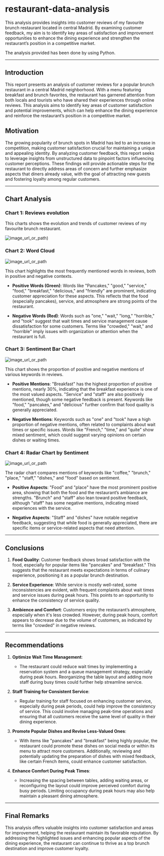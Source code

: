 # restaurant-data-analysis

This analysis provides insights into customer reviews of my favourite brunch restaurant located in central Madrid. By examining customer feedback, my aim is to identify key areas of satisfaction and improvement opportunities to enhance the dining experience and strengthen the restaurant’s position in a competitive market.

The analysis provided has been done by using Python.

---

## Introduction
This report presents an analysis of customer reviews for a popular brunch restaurant in a central Madrid neighborhood. With a menu featuring breakfast and brunch favorites, the restaurant has garnered attention from both locals and tourists who have shared their experiences through online reviews. This analysis aims to identify key areas of customer satisfaction and potential improvements, which can help enhance the dining experience and reinforce the restaurant’s position in a competitive market.

## Motivation
The growing popularity of brunch spots in Madrid has led to an increase in competition, making customer satisfaction crucial for maintaining a unique and appealing identity. By analyzing customer feedback, this report seeks to leverage insights from unstructured data to pinpoint factors influencing customer perceptions. These findings will provide actionable steps for the restaurant to directly address areas of concern and further emphasize aspects that diners already value, with the goal of attracting new guests and fostering loyalty among regular customers.

---


## Chart Analysis

### Chart 1: Reviews evolution

This charts shows the evolution and trends of customer reviews of my favourite brunch restaurant. 

![image_url_or_path](https://github.com/adrianrodriguez-io/sentiment-analysis-brunch-restaurant/blob/4721d507100ead85664281f0ca7be8bccadbf493/chrts/ld-reviewsevolution.png))


### Chart 2: Word Cloud

![image_url_or_path](https://github.com/adrianrodriguez-io/sentiment-analysis-brunch-restaurant/blob/4721d507100ead85664281f0ca7be8bccadbf493/chrts/ld-wordscloud.png)

This chart highlights the most frequently mentioned words in reviews, both in positive and negative contexts.

- **Positive Words (Green)**: Words like "Pancakes," "good," "service," "food," "breakfast," "delicious," and "friendly" are prominent, indicating customer appreciation for these aspects. This reflects that the food (especially pancakes), service, and atmosphere are strong points of the restaurant.
  
- **Negative Words (Red)**: Words such as "one," "wait," "long," "horrible," and "took" suggest that wait times and service management cause dissatisfaction for some customers. Terms like "crowded," "wait," and "horrible" imply issues with organization or attention when the restaurant is full.


### Chart 3: Sentiment Bar Chart

![image_url_or_path](https://github.com/adrianrodriguez-io/sentiment-analysis-brunch-restaurant/blob/4721d507100ead85664281f0ca7be8bccadbf493/chrts/ld-percmentions.png)

This chart shows the proportion of positive and negative mentions of various keywords in reviews.

- **Positive Mentions**: "Breakfast" has the highest proportion of positive mentions, nearly 30%, indicating that the breakfast experience is one of the most valued aspects. "Service" and "staff" are also positively mentioned, though some negative feedback is present. Keywords like "food," "pancakes," and "delicious" further confirm that food quality is generally appreciated.

- **Negative Mentions**: Keywords such as "one" and "took" have a high proportion of negative mentions, often related to complaints about wait times or specific issues. Words like "French," "time," and "quite" show mixed sentiment, which could suggest varying opinions on certain dishes or waiting times.


### Chart 4: Radar Chart by Sentiment

![image_url_or_path](https://github.com/adrianrodriguez-io/sentiment-analysis-brunch-restaurant/blob/4721d507100ead85664281f0ca7be8bccadbf493/chrts/ld-radar.png)

The radar chart compares mentions of keywords like "coffee," "brunch," "place," "staff," "dishes," and "food" based on sentiment.

- **Positive Aspects**: "Food" and "place" have the most prominent positive area, showing that both the food and the restaurant’s ambiance are strengths. "Brunch" and "staff" also lean toward positive feedback, although "staff" has some negative mentions, indicating mixed experiences with the service.
  
- **Negative Aspects**: "Staff" and "dishes" have notable negative feedback, suggesting that while food is generally appreciated, there are specific items or service-related aspects that need attention.


---

## Conclusions

1. **Food Quality**: Customer feedback shows broad satisfaction with the food, especially for popular items like "pancakes" and "breakfast." This suggests that the restaurant meets expectations in terms of culinary experience, positioning it as a popular brunch destination.

2. **Service Experience**: While service is mostly well-rated, some inconsistencies are evident, with frequent complaints about wait times and service issues during peak hours. This points to an opportunity to enhance the consistency of service quality.

3. **Ambience and Comfort**: Customers enjoy the restaurant’s atmosphere, especially when it's less crowded. However, during peak hours, comfort appears to decrease due to the volume of customers, as indicated by terms like "crowded" in negative reviews. 

---

## Recommendations

1. **Optimize Wait Time Management**:
   - The restaurant could reduce wait times by implementing a reservation system and a queue management strategy, especially during peak hours. Reorganizing the table layout and adding more staff during busy times could further help streamline service.

2. **Staff Training for Consistent Service**:
   - Regular training for staff focused on enhancing customer service, especially during peak periods, could help improve the consistency of service. This could involve managing peak-time operations and ensuring that all customers receive the same level of quality in their dining experience.

3. **Promote Popular Dishes and Revise Less-Valued Ones**:
   - With items like "pancakes" and "breakfast" being highly popular, the restaurant could promote these dishes on social media or within its menu to attract more customers. Additionally, reviewing and potentially updating the preparation of dishes with mixed feedback, like certain French items, could enhance customer satisfaction.

4. **Enhance Comfort During Peak Times**:
   - Increasing the spacing between tables, adding waiting areas, or reconfiguring the layout could improve perceived comfort during busy periods. Limiting occupancy during peak hours may also help maintain a pleasant dining atmosphere.

---

## Final Remarks
This analysis offers valuable insights into customer satisfaction and areas for improvement, helping the restaurant maintain its favorable reputation. By addressing the highlighted issues and enhancing popular aspects of the dining experience, the restaurant can continue to thrive as a top brunch destination and improve customer loyalty.

